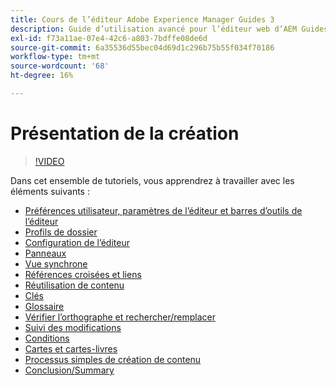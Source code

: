 ```yaml
---
title: Cours de l’éditeur Adobe Experience Manager Guides 3
description: Guide d’utilisation avancé pour l’éditeur web d’AEM Guides
exl-id: f73a11ae-07e4-42c6-a803-7bdffe08de6d
source-git-commit: 6a35536d55bec04d69d1c296b75b55f034f70186
workflow-type: tm+mt
source-wordcount: '68'
ht-degree: 16%

---
```


# Présentation de la création

>[!VIDEO](https://video.tv.adobe.com/v/342759?quality=12&learn=on)

Dans cet ensemble de tutoriels, vous apprendrez à travailler avec les éléments suivants :

- [Préférences utilisateur, paramètres de l’éditeur et barres d’outils de l’éditeur](user-settings-preferences-toolbars.md)
- [Profils de dossier](folder-profiles.md)
- [Configuration de l’éditeur](editor-configuration.md)
- [Panneaux](panels.md)
- [Vue synchrone](outline-view.md)
- [Références croisées et liens](cross-references-and-links.md)
- [Réutilisation de contenu](content-reuse.md)
- [Clés](keys.md)
- [Glossaire](glossary.md)
- [Vérifier l’orthographe et rechercher/remplacer](spell-check.md)
- [Suivi des modifications](track-changes.md)
- [Conditions](conditions.md)
- [Cartes et cartes-livres](maps-and-bookmaps.md)
- [Processus simples de création de contenu](simple-content-creation-workflows.md)
- [Conclusion/Summary](recap.md)
